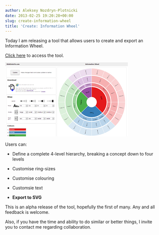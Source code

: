 ```yaml
---
author: Aleksey Nozdryn-Plotnicki
date: 2013-02-25 19:20:28+00:00
slug: create-information-wheel
title: 'Create: Information Wheel'
---
```


Today I am releasing a tool that allows users to create and export an Information Wheel.  

[Click here](viz/create-visualisations/infowheel4/infoWheel.html) to access the tool.

[![](viz/images/infowheel_blog.png)](viz/create-visualisations/infowheel4/infoWheel.html)  

Users can:
  
  * Define a complete 4-level hierarchy, breaking a concept down to four levels
  
  * Customise ring-sizes
  
  * Customise colouring
  
  * Customsie text
  
  * **Export to SVG**

This is an alpha release of the tool, hopefully the first of many. Any and all feedback is welcome.

Also, if you have the time and ability to do similar or better things, I invite you to contact me regarding collaboration.
